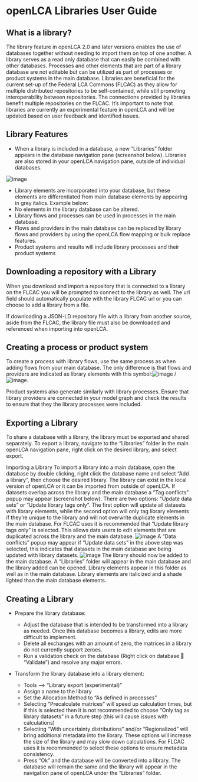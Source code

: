 # openLCA Libraries User Guide
## What is a library?
The library feature in openLCA 2.0 and later versions enables the use of databases together without needing to import them on top of one another. A library serves as a read only database that can easily be combined with other databases. Processes and other elements that are part of a library database are not editable but can be utilized as part of processes or product systems in the main database. 
Libraries are beneficial for the current set-up of the Federal LCA Commons (FLCAC) as they allow for multiple distributed repositories to be self-contained, while still promoting interoperability between repositories. The connections provided by libraries benefit multiple repositories on the FLCAC. It’s important to note that libraries are currently an experimental feature in openLCA and will be updated based on user feedback and identified issues.

## Library Features
-	When a library is included in a database, a new “Libraries” folder appears in the database navigation pane (screenshot below). Libraries are also stored in your openLCA navigation pane, outside of individual databases.

![image](https://github.com/user-attachments/assets/dd3a327b-bc76-4583-bd0f-99993eac768f)
-	Library elements are incorporated into your database, but these elements are differentiated from main database elements by appearing in grey italics. Example below: 
-	No elements in the library database can be altered.
-	Library flows and processes can be used in processes in the main database.
-	Flows and providers in the main database can be replaced by library flows and providers by using the openLCA flow mapping or bulk replace features.
-	Product systems and results will include library processes and their product systems 

## Downloading a repository with a Library
When you download and import a repository that is connected to a library on the FLCAC you will be prompted to connect to the library as well. The url field should automatically populate with the library FLCAC url or you can choose to add a library from a file.

If downloading a JSON-LD repository file with a library from another source, aside from the FLCAC, the library file must also be downloaded and referenced when importing into openLCA.  

## Creating a process or product system 
To create a process with library flows, use the same process as when adding flows from your main database. The only difference is that flows and providers are indicated as library elements with this symbol:![image](https://github.com/user-attachments/assets/1ed6495f-9e0b-44cd-a3dd-95f7c9c13b91)
  /![image](https://github.com/user-attachments/assets/771adb5d-20fb-430b-b472-be087791dbd3). 

Product systems also generate similarly with library processes. Ensure that library providers are connected in your model graph and check the results to ensure that they the library processes were included.

## Exporting a Library
To share a database with a library, the library must be exported and shared separately. To export a library, navigate to the “Libraries” folder in the main openLCA navigation pane, right click on the desired library, and select export.

Importing a Library
To import a library into a main database, open the database by double clicking, right click the database name and select “Add a library”, then choose the desired library. The library can exist in the local version of openLCA or it can be imported from outside of openLCA. 
If datasets overlap across the library and the main database a “Tag conflicts” popup may appear (screenshot below). There are two options: “Update data sets” or “Update library tags only”. The first option will update all datasets with library elements, while the second option will only tag library elements if they’re unique to the library and will not overwrite duplicate elements in the main database. For FLCAC uses it is recommended that “Update library tags only” is selected. This allows data users to edit elements that are duplicated across the library and the main database.
![image](https://github.com/user-attachments/assets/37ed7e8b-729b-4ede-b11e-44b637fc2b96)
A “Data conflicts” popup may appear if “Update data sets” in the above step was selected, this indicates that datasets in the main database are being updated with library datasets.
![image](https://github.com/user-attachments/assets/bddcf416-d384-4335-a1a0-bab51034431f)
The library should now be added to the main database. A “Libraries” folder will appear in the main database and the library added can be opened. Library elements appear in this folder as well as in the main database. Library elements are italicized and a shade lighted than the main database elements.

## Creating a Library
-	Prepare the library database:
    -	Adjust the database that is intended to be transformed into a library as needed. Once this database becomes a library, edits are more difficult to implement.
    -	Delete all exchanges with an amount of zero, the matrices in a library do not currently support zeroes.
    -	Run a validation check on the database (Right click on database  “Validate”) and resolve any major errors. 

-	Transform the library database into a library element:
    -	Tools --> “Library export (experimental)”
    -	Assign a name to the library
    -	Set the Allocation Method to “As defined in processes”
    -	Selecting “Precalculate matrices” will speed up calculation times, but if this is selected then it is not recommended to choose “Only tag as library datasets” in a future step (this will cause issues with calculations)
    -	Selecting “With uncertainty distributions” and/or “Regionalized” will bring additional metadata into the library. These options will increase the size of the library and may slow down calculations. For FLCAC uses it is recommended to select these options to ensure metadata consistency.
    -	Press “Ok” and the database will be converted into a library. The database will remain the same and the library will appear in the navigation pane of openLCA under the “Libraries” folder.
